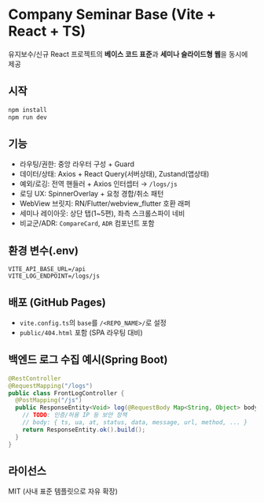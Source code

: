 # Company Seminar Base (Vite + React + TS)

유지보수/신규 React 프로젝트의 **베이스 코드 표준**과 **세미나 슬라이드형 웹**을 동시에 제공

## 시작
```bash
npm install
npm run dev
```

## 기능
- 라우팅/권한: 중앙 라우터 구성 + Guard
- 데이터/상태: Axios + React Query(서버상태), Zustand(앱상태)
- 예외/로깅: 전역 핸들러 + Axios 인터셉터 → `/logs/js`
- 로딩 UX: SpinnerOverlay + 요청 경합/취소 패턴
- WebView 브릿지: RN/Flutter/webview_flutter 호환 래퍼
- 세미나 레이아웃: 상단 탭(1~5편), 좌측 스크롤스파이 네비
- 비교군/ADR: `CompareCard`, `ADR` 컴포넌트 포함

## 환경 변수(.env)
```
VITE_API_BASE_URL=/api
VITE_LOG_ENDPOINT=/logs/js
```

## 배포 (GitHub Pages)
- `vite.config.ts`의 `base`를 `/<REPO_NAME>/`로 설정
- `public/404.html` 포함 (SPA 라우팅 대비)

## 백엔드 로그 수집 예시(Spring Boot)
```java
@RestController
@RequestMapping("/logs")
public class FrontLogController {
  @PostMapping("/js")
  public ResponseEntity<Void> log(@RequestBody Map<String, Object> body) {
    // TODO: 인증/허용 IP 등 보안 정책
    // body: { ts, ua, at, status, data, message, url, method, ... }
    return ResponseEntity.ok().build();
  }
}
```

## 라이선스
MIT (사내 표준 템플릿으로 자유 확장)
